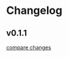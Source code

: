 # Changelog

## v0.1.1

[compare changes](https://github.com/wxt-dev/wxt/compare/runner-v0.1.0...runner-v0.1.1)